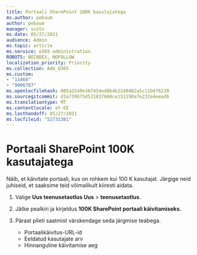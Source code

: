 ```yaml
---
title: Portaali SharePoint 100K kasutajatega
ms.author: pebaum
author: pebaum
manager: scotv
ms.date: 05/27/2021
audience: Admin
ms.topic: article
ms.service: o365-administration
ROBOTS: NOINDEX, NOFOLLOW
localization_priority: Priority
ms.collection: Adm_O365
ms.custom:
- "11468"
- "9006707"
ms.openlocfilehash: 005a2549e387454ed8b4b2240402a5c11b6f6130
ms.sourcegitcommit: d3a739b75d521837660ce151190a7e232e4eeadb
ms.translationtype: MT
ms.contentlocale: et-EE
ms.lasthandoff: 05/27/2021
ms.locfileid: "52731381"
---
```

# <a name="launch-sharepoint-portal-with-100k-users"></a>Portaali SharePoint 100K kasutajatega

Näib, et käivitate portaali, kus on rohkem kui 100 K kasutajat. Järgige neid juhiseid, et saaksime teid võimalikult kiiresti aidata.

1. Valige **Uus teenusetaotlus Uus**  >  **teenusetaotlus**.

1. Jätke pealkiri ja kirjeldus **100K SharePoint portaali käivitamiseks.**

1. Pärast pileti saatmist värskendage seda järgmise teabega.

    - Portaalikäivitus-URL-id 
    - Eeldatud kasutajate arv 
    - Hinnanguline käivitamise aeg 
